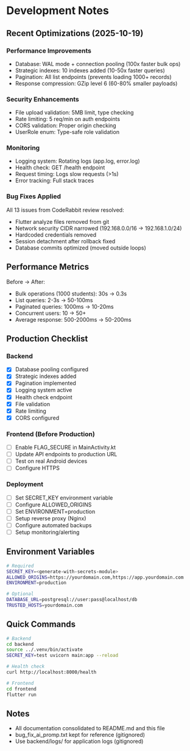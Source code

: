 # Development Notes

## Recent Optimizations (2025-10-19)

### Performance Improvements
- Database: WAL mode + connection pooling (100x faster bulk ops)
- Strategic indexes: 10 indexes added (10-50x faster queries)
- Pagination: All list endpoints (prevents loading 1000+ records)
- Response compression: GZip level 6 (60-80% smaller payloads)

### Security Enhancements
- File upload validation: 5MB limit, type checking
- Rate limiting: 5 req/min on auth endpoints
- CORS validation: Proper origin checking
- UserRole enum: Type-safe role validation

### Monitoring
- Logging system: Rotating logs (app.log, error.log)
- Health check: GET /health endpoint
- Request timing: Logs slow requests (>1s)
- Error tracking: Full stack traces

### Bug Fixes Applied
All 13 issues from CodeRabbit review resolved:
- Flutter analyze files removed from git
- Network security CIDR narrowed (192.168.0.0/16 → 192.168.1.0/24)
- Hardcoded credentials removed
- Session detachment after rollback fixed
- Database commits optimized (moved outside loops)

## Performance Metrics

Before → After:
- Bulk operations (1000 students): 30s → 0.3s
- List queries: 2-3s → 50-100ms
- Paginated queries: 1000ms → 10-20ms
- Concurrent users: 10 → 50+
- Average response: 500-2000ms → 50-200ms

## Production Checklist

### Backend
- [x] Database pooling configured
- [x] Strategic indexes added
- [x] Pagination implemented
- [x] Logging system active
- [x] Health check endpoint
- [x] File validation
- [x] Rate limiting
- [x] CORS configured

### Frontend (Before Production)
- [ ] Enable FLAG_SECURE in MainActivity.kt
- [ ] Update API endpoints to production URL
- [ ] Test on real Android devices
- [ ] Configure HTTPS

### Deployment
- [ ] Set SECRET_KEY environment variable
- [ ] Configure ALLOWED_ORIGINS
- [ ] Set ENVIRONMENT=production
- [ ] Setup reverse proxy (Nginx)
- [ ] Configure automated backups
- [ ] Setup monitoring/alerting

## Environment Variables

```bash
# Required
SECRET_KEY=<generate-with-secrets-module>
ALLOWED_ORIGINS=https://yourdomain.com,https://app.yourdomain.com
ENVIRONMENT=production

# Optional
DATABASE_URL=postgresql://user:pass@localhost/db
TRUSTED_HOSTS=yourdomain.com
```

## Quick Commands

```bash
# Backend
cd backend
source ../.venv/bin/activate
SECRET_KEY=test uvicorn main:app --reload

# Health check
curl http://localhost:8000/health

# Frontend
cd frontend
flutter run
```

## Notes
- All documentation consolidated to README.md and this file
- bug_fix_ai_promp.txt kept for reference (gitignored)
- Use backend/logs/ for application logs (gitignored)
